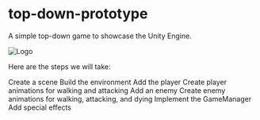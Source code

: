 # top-down-prototype

А simple top-down game to showcase the Unity Engine. 

![Logo](https://raw.githubusercontent.com/dmitry-ivashenko/top-down-prototype/main/preview.gif)

Here are the steps we will take:

Create a scene
Build the environment
Add the player
Create player animations for walking and attacking
Add an enemy
Create enemy animations for walking, attacking, and dying
Implement the GameManager
Add special effects
